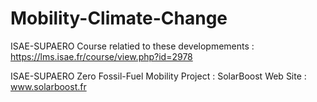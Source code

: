 # Mobility-Climate-Change

ISAE-SUPAERO Course relatied to these developmements : https://lms.isae.fr/course/view.php?id=2978

ISAE-SUPAERO Zero Fossil-Fuel Mobility Project : SolarBoost Web Site : www.solarboost.fr

